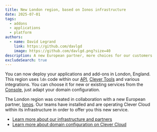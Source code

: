 ```yaml
---
title: New London region, based on Ionos infrastructure
date: 2025-07-01
tags:
  - addons
  - applications
  - platform
authors:
  - name: David Legrand
    link: https://github.com/davlgd
    image: https://github.com/davlgd.png?size=40
description: A new European partner, more choices for our customers
excludeSearch: true
---
```


You can now deploy your applications and add-ons in London, England. This region uses `ldn` code within our [API](/api), [Clever Tools](/doc/cli) and various integrations. You can choose it for new or existing services from the [Console](https://console.clever-cloud.com), just adapt your domain configuration.

The London region was created in collaboration with a new European partner, [Ionos](https://www.ionos.co.uk/). Our teams have installed and are operating Clever Cloud within its infrastructure in order to offer you this new service.

- [Learn more about our infrastructure and partners](https://www.clever.cloud/infrastructure/)
- [Learn more about domain configuration on Clever Cloud](/doc/administrate/domain-names/#configuring-domain-names-by-region)

